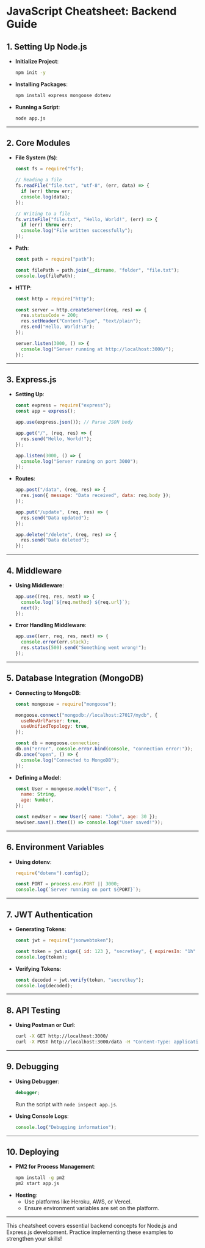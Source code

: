 # JavaScript Cheatsheet: Backend Guide

## 1. **Setting Up Node.js**
- **Initialize Project**:
  ```bash
  npm init -y
  ```
- **Installing Packages**:
  ```bash
  npm install express mongoose dotenv
  ```
- **Running a Script**:
  ```bash
  node app.js
  ```

---

## 2. **Core Modules**
- **File System (fs)**:
  ```javascript
  const fs = require("fs");

  // Reading a file
  fs.readFile("file.txt", "utf-8", (err, data) => {
    if (err) throw err;
    console.log(data);
  });

  // Writing to a file
  fs.writeFile("file.txt", "Hello, World!", (err) => {
    if (err) throw err;
    console.log("File written successfully");
  });
  ```
- **Path**:
  ```javascript
  const path = require("path");

  const filePath = path.join(__dirname, "folder", "file.txt");
  console.log(filePath);
  ```
- **HTTP**:
  ```javascript
  const http = require("http");

  const server = http.createServer((req, res) => {
    res.statusCode = 200;
    res.setHeader("Content-Type", "text/plain");
    res.end("Hello, World!\n");
  });

  server.listen(3000, () => {
    console.log("Server running at http://localhost:3000/");
  });
  ```

---

## 3. **Express.js**
- **Setting Up**:
  ```javascript
  const express = require("express");
  const app = express();

  app.use(express.json()); // Parse JSON body

  app.get("/", (req, res) => {
    res.send("Hello, World!");
  });

  app.listen(3000, () => {
    console.log("Server running on port 3000");
  });
  ```
- **Routes**:
  ```javascript
  app.post("/data", (req, res) => {
    res.json({ message: "Data received", data: req.body });
  });

  app.put("/update", (req, res) => {
    res.send("Data updated");
  });

  app.delete("/delete", (req, res) => {
    res.send("Data deleted");
  });
  ```

---

## 4. **Middleware**
- **Using Middleware**:
  ```javascript
  app.use((req, res, next) => {
    console.log(`${req.method} ${req.url}`);
    next();
  });
  ```
- **Error Handling Middleware**:
  ```javascript
  app.use((err, req, res, next) => {
    console.error(err.stack);
    res.status(500).send("Something went wrong!");
  });
  ```

---

## 5. **Database Integration (MongoDB)**
- **Connecting to MongoDB**:
  ```javascript
  const mongoose = require("mongoose");

  mongoose.connect("mongodb://localhost:27017/mydb", {
    useNewUrlParser: true,
    useUnifiedTopology: true,
  });

  const db = mongoose.connection;
  db.on("error", console.error.bind(console, "connection error:"));
  db.once("open", () => {
    console.log("Connected to MongoDB");
  });
  ```
- **Defining a Model**:
  ```javascript
  const User = mongoose.model("User", {
    name: String,
    age: Number,
  });

  const newUser = new User({ name: "John", age: 30 });
  newUser.save().then(() => console.log("User saved!"));
  ```

---

## 6. **Environment Variables**
- **Using dotenv**:
  ```javascript
  require("dotenv").config();

  const PORT = process.env.PORT || 3000;
  console.log(`Server running on port ${PORT}`);
  ```

---

## 7. **JWT Authentication**
- **Generating Tokens**:
  ```javascript
  const jwt = require("jsonwebtoken");

  const token = jwt.sign({ id: 123 }, "secretkey", { expiresIn: "1h" });
  console.log(token);
  ```
- **Verifying Tokens**:
  ```javascript
  const decoded = jwt.verify(token, "secretkey");
  console.log(decoded);
  ```

---

## 8. **API Testing**
- **Using Postman or Curl**:
  ```bash
  curl -X GET http://localhost:3000/
  curl -X POST http://localhost:3000/data -H "Content-Type: application/json" -d '{"key":"value"}'
  ```

---

## 9. **Debugging**
- **Using Debugger**:
  ```javascript
  debugger;
  ```
  Run the script with `node inspect app.js`.

- **Using Console Logs**:
  ```javascript
  console.log("Debugging information");
  ```

---

## 10. **Deploying**
- **PM2 for Process Management**:
  ```bash
  npm install -g pm2
  pm2 start app.js
  ```
- **Hosting**:
  - Use platforms like Heroku, AWS, or Vercel.
  - Ensure environment variables are set on the platform.

---

This cheatsheet covers essential backend concepts for Node.js and Express.js development. Practice implementing these examples to strengthen your skills!

